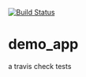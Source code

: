 [![Build Status](https://travis-ci.org/spannerj/demo_app.svg?branch=master)](https://travis-ci.org/spannerj/demo_app)

demo_app
========

a travis check 
tests
